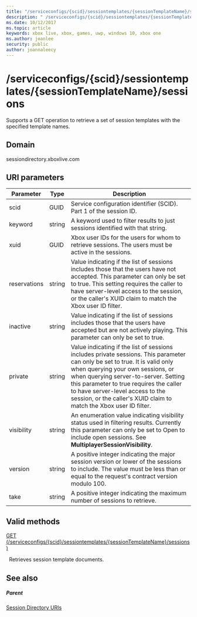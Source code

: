 ```yaml
---
title: "/serviceconfigs/{scid}/sessiontemplates/{sessionTemplateName}/sessions"
description: " /serviceconfigs/{scid}/sessiontemplates/{sessionTemplateName}/sessions"
ms.date: 10/12/2017
ms.topic: article
keywords: xbox live, xbox, games, uwp, windows 10, xbox one
ms.author: joanlee
security: public
author: joannaleecy
---
```


# /serviceconfigs/{scid}/sessiontemplates/{sessionTemplateName}/sessions
Supports a GET operation to retrieve a set of session templates with the specified template names. 
<a id="ID4EO"></a>

 
## Domain
sessiondirectory.xboxlive.com  
<a id="ID4ET"></a>

 
## URI parameters
 
| Parameter| Type| Description| 
| --- | --- | --- | 
| scid| GUID| Service configuration identifier (SCID). Part 1 of the session ID.| 
| keyword| string| A keyword used to filter results to just sessions identified with that string.| 
| xuid| GUID| Xbox user IDs for the users for whom to retrieve sessions. The users must be active in the sessions. | 
| reservations| string| Value indicating if the list of sessions includes those that the users have not accepted. This parameter can only be set to true. This setting requires the caller to have server-level access to the session, or the caller's XUID claim to match the Xbox user ID filter. | 
| inactive| string| Value indicating if the list of sessions includes those that the users have accepted but are not actively playing. This parameter can only be set to true. | 
| private| string| Value indicating if the list of sessions includes private sessions. This parameter can only be set to true. It is valid only when querying your own sessions, or when querying server-to-server. Setting this parameter to true requires the caller to have server-level access to the session, or the caller's XUID claim to match the Xbox user ID filter. | 
| visibility| string| An enumeration value indicating visibility status used in filtering results. Currently this parameter can only be set to Open to include open sessions. See <b>MultiplayerSessionVisibility</b>. | 
| version| string| A positive integer indicating the major session version or lower of the sessions to include. The value must be less than or equal to the request's contract version modulo 100. | 
| take| string| A positive integer indicating the maximum number of sessions to retrieve.| 
  
<a id="ID4EZD"></a>

 
## Valid methods

[GET (/serviceconfigs/{scid}/sessiontemplates/{sessionTemplateName}/sessions)](uri-serviceconfigsscidsessiontemplatessessiontemplatenamesessionsget.md)

&nbsp;&nbsp;Retrieves session template documents.
 
<a id="ID4EDE"></a>

 
## See also
 
<a id="ID4EFE"></a>

 
##### Parent 

[Session Directory URIs](atoc-reference-sessiondirectory.md)

   